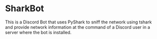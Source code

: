 # SharkBot
This is a Discord Bot that uses PyShark to  sniff the network using tshark and provide network information at the command of a Discord user in a server where the bot is installed.
